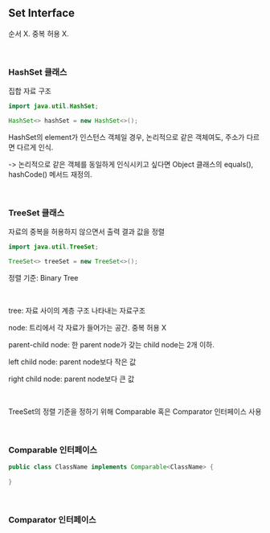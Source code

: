 ## Set Interface

순서 X. 중복 허용 X.

<br/>

### HashSet 클래스

집합 자료 구조

```java
import java.util.HashSet;

HashSet<> hashSet = new HashSet<>();
```

HashSet의 element가 인스턴스 객체일 경우, 논리적으로 같은 객체여도, 주소가 다르면 다르게 인식. 

-> 논리적으로 같은 객체를 동일하게 인식시키고 싶다면 Object 클래스의 equals(), hashCode() 메서드 재정의.

<br/>

### TreeSet 클래스

자료의 중복을 허용하지 않으면서 출력 결과 값을 정렬

```java
import java.util.TreeSet;

TreeSet<> treeSet = new TreeSet<>();
```

정렬 기준: Binary Tree

<br/>

tree: 자료 사이의 계층 구조 나타내는 자료구조

node: 트리에서 각 자료가 들어가는 공간. 중복 허용 X

parent-child node: 한 parent node가 갖는 child node는 2개 이하.

left child node: parent node보다 작은 값

right child node: parent node보다 큰 값

<br/>

TreeSet의 정렬 기준을 정하기 위해 Comparable 혹은 Comparator 인터페이스 사용

<br/>

### Comparable 인터페이스

```java
public class ClassName implements Comparable<ClassName> {
    
}
```



<br/>

### Comparator 인터페이스